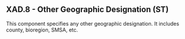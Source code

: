 ## XAD.8 - Other Geographic Designation (ST)

This component specifies any other geographic designation. It includes county, bioregion, SMSA, etc.
